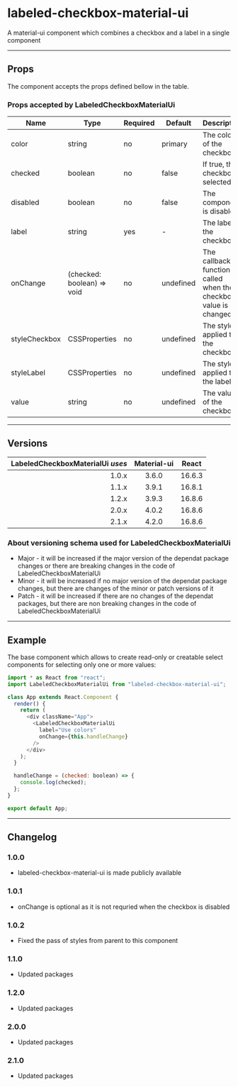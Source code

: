 # labeled-checkbox-material-ui

A material-ui component which combines a checkbox and a label in a single component

---

## Props

The component accepts the props defined bellow in the table.

### Props accepted by LabeledCheckboxMaterialUi

| Name          | Type                       | Required | Default   | Description                                                     |
|---------------|----------------------------|----------|-----------|-----------------------------------------------------------------|
| color         | string                     | no       | primary   | The color of the checkbox                                       |
| checked       | boolean                    | no       | false     | If true, the checkbox is selected                               |
| disabled      | boolean                    | no       | false     | The component is disabled                                       |
| label         | string                     | yes      | -         | The label of the checkbox                                       |
| onChange      | (checked: boolean) => void | no       | undefined | The callback function called when the checkbox value is changed |
| styleCheckbox | CSSProperties              | no       | undefined | The style applied to the checkbox                               |
| styleLabel    | CSSProperties              | no       | undefined | The style applied to the label                                  |
| value         | string                     | no       | undefined | The value of the checkbox                                       |

---

## Versions

| LabeledCheckboxMaterialUi _uses_ | Material-ui | React  |
|---------------------------------:|:-----------:|:------:|
|                            1.0.x |    3.6.0    | 16.6.3 |
|                            1.1.x |    3.9.1    | 16.8.1 |
|                            1.2.x |    3.9.3    | 16.8.6 |
|                            2.0.x |    4.0.2    | 16.8.6 |
|                            2.1.x |    4.2.0    | 16.8.6 |

### About versioning schema used for LabeledCheckboxMaterialUi

- Major - it will be increased if the major version of the dependat package changes or there are breaking changes in the code of LabeledCheckboxMaterialUi
- Minor - it will be increased if no major version of the dependat package changes, but there are changes of the minor or patch versions of it
- Patch - it will be increased if there are no changes of the dependat packages, but there are non breaking changes in the code of LabeledCheckboxMaterialUi

---

## Example

The base component which allows to create read-only or creatable select components for selecting only one or more values:

```js
import * as React from "react";
import LabeledCheckboxMaterialUi from "labeled-checkbox-material-ui";

class App extends React.Component {
  render() {
    return (
      <div className="App">
        <LabeledCheckboxMaterialUi
          label="Use colors"
          onChange={this.handleChange}
        />
      </div>
    );
  }

  handleChange = (checked: boolean) => {
    console.log(checked);
  };
}

export default App;
```

---

## Changelog

### 1.0.0

- labeled-checkbox-material-ui is made publicly available

### 1.0.1

- onChange is optional as it is not requried when the checkbox is disabled

### 1.0.2

- Fixed the pass of styles from parent to this component

### 1.1.0

- Updated packages

### 1.2.0

- Updated packages

### 2.0.0

- Updated packages

### 2.1.0

- Updated packages
